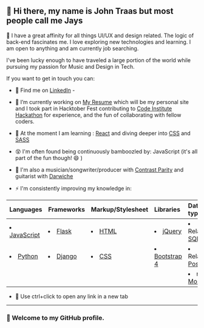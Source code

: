 ## 💬 Hi there, my name is John Traas but most people call me Jays
💬 I have a great affinity for all things UI/UX and design related.
The logic of back-end fascinates me. I love exploring new technologies and learning. I am open to anything and am currently job searching.


I've been lucky enough to have traveled a large portion of the world while pursuing my passion for Music and Design in Tech. 

If you want to get in touch you can:


- 👯 Find me on [LinkedIn](https://www.linkedin.com/in/john-jacob-hald-traas-25603325/) - 
- 🔭 I’m currently working on [My Resume](https://github.com/Jays-T/resume) which will be my personal site and I took part in Hacktober Fest contributing to [Code Institute Hackathon](https://github.com/Code-Institute-Community/ci-hackathon-app) for experience, and the fun of collaborating with fellow coders.
- 🌱 At the moment I am learning : [React](https://reactjs.org/) and diving deeper into [CSS](https://developer.mozilla.org/en-US/docs/Web/CSS) and [SASS](https://sass-lang.com/)

- :dizzy_face: I'm often found being continuously bamboozled by: JavaScript (it's all part of the fun though! 😄 )
- :musical_note: I'm also a musician/songwriter/producer with [Contrast Parity](https://soundcloud.com/contrastparity) and guitarist with [Darwiche](https://www.facebook.com/DarwicheRock)

- ⚡ I'm consistently improving my knowledge in:

|Languages|Frameworks|Markup/Stylesheet|Libraries|Database types|
| :---| :--- | :--- | :--- | :--- |
| <li> [JavaScript](https://javascript.info/) </li>| <li> [Flask](https://flask.palletsprojects.com/en/1.1.x/) </li>|<li> [HTML](https://developer.mozilla.org/en-US/docs/Web/Guide/HTML/HTML5) </li>|<li> [jQuery](https://jquery.com/) </li>|<li>Relational [SQLite3](https://www.sqlite.org/)</li>|
| <li> [Python](https://www.python.org/) </li>| <li> [Django](https://www.djangoproject.com/) </li> | <li> [CSS](https://developer.mozilla.org/en-US/docs/Web/CSS) </li>| <li> [Bootstrap 4](https://getbootstrap.com/docs/4.0/getting-started/introduction/) </li>|<li>Relational [PostgreSQL](https://www.postgresql.org/) </li>
|||||<li>noSQL [MongoDB](https://mongodb.com)</li>|
* 💬 Use ctrl+click to open any link in a new tab
---
### 💬 Welcome to my GitHub profile. 
<!--
**Jays-T/Jays-T** is a ✨ _special_ ✨ repository because its `README.md` (this file) appears on your GitHub profile.

Here are some ideas to get you started:

- 🔭 I’m currently working on ...
- 🌱 I’m currently learning ...
- 👯 I’m looking to collaborate on ...
- 🤔 I’m looking for help with ...
- 💬 Ask me about ...
- 📫 How to reach me: ...
- 😄 Pronouns: ...
- ⚡ Fun fact: ...
-->
